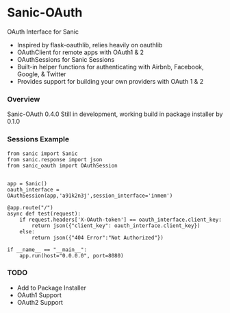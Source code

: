 # Sanic-OAuth
OAuth Interface for Sanic
- Inspired by flask-oauthlib, relies heavily on oauthlib
- OAuthClient for remote apps with OAuth1 & 2
- OAuthSessions for Sanic Sessions
- Built-in helper functions for authenticating with Airbnb, Facebook, Google, & Twitter
- Provides support for building your own providers with OAuth 1 & 2

### Overview
Sanic-OAuth 0.4.0
Still in development, working build in package installer by 0.1.0

### Sessions Example
```
from sanic import Sanic
from sanic.response import json
from sanic_oauth import OAuthSession


app = Sanic()
oauth_interface = OAuthSession(app,'a91k2n3j',session_interface='inmem')

@app.route("/")
async def test(request):
    if request.headers['X-OAuth-token'] == oauth_interface.client_key:
        return json({"client_key": oauth_interface.client_key})
    else:
        return json({"404 Error":"Not Authorized"})

if __name__ == "__main__":
    app.run(host="0.0.0.0", port=8080)
```

### TODO
- Add to Package Installer
- OAuth1 Support
- OAuth2 Support


